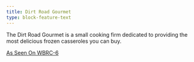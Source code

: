 ```yaml
---
title: Dirt Road Gourmet
type: block-feature-text
---
```



The Dirt Road Gourmet is a small cooking firm dedicated to providing the most delicious frozen casseroles you can buy.&nbsp;

[As Seen On WBRC-6](https://www.youtube.com/watch?v=itshtsEOHoc)